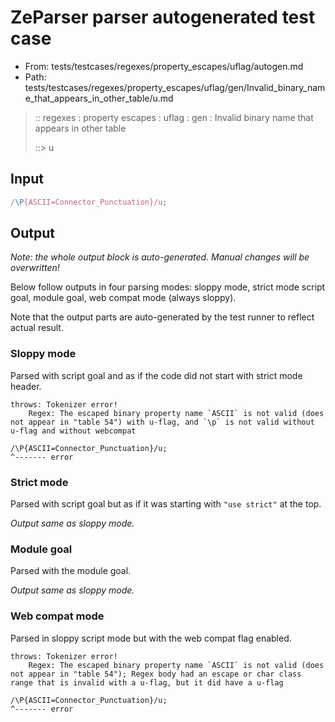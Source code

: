 # ZeParser parser autogenerated test case

- From: tests/testcases/regexes/property_escapes/uflag/autogen.md
- Path: tests/testcases/regexes/property_escapes/uflag/gen/Invalid_binary_name_that_appears_in_other_table/u.md

> :: regexes : property escapes : uflag : gen : Invalid binary name that appears in other table
>
> ::> u

## Input


`````js
/\P{ASCII=Connector_Punctuation}/u;
`````

## Output

_Note: the whole output block is auto-generated. Manual changes will be overwritten!_

Below follow outputs in four parsing modes: sloppy mode, strict mode script goal, module goal, web compat mode (always sloppy).

Note that the output parts are auto-generated by the test runner to reflect actual result.

### Sloppy mode

Parsed with script goal and as if the code did not start with strict mode header.

`````
throws: Tokenizer error!
    Regex: The escaped binary property name `ASCII` is not valid (does not appear in "table 54") with u-flag, and `\p` is not valid without u-flag and without webcompat

/\P{ASCII=Connector_Punctuation}/u;
^------- error
`````

### Strict mode

Parsed with script goal but as if it was starting with `"use strict"` at the top.

_Output same as sloppy mode._

### Module goal

Parsed with the module goal.

_Output same as sloppy mode._

### Web compat mode

Parsed in sloppy script mode but with the web compat flag enabled.

`````
throws: Tokenizer error!
    Regex: The escaped binary property name `ASCII` is not valid (does not appear in "table 54"); Regex body had an escape or char class range that is invalid with a u-flag, but it did have a u-flag

/\P{ASCII=Connector_Punctuation}/u;
^------- error
`````

